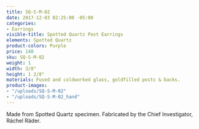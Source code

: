 ```yaml
---
title: SQ-S-M-02
date: 2017-12-03 02:25:00 -05:00
categories:
- Earrings
visible-title: Spotted Quartz Post Earrings
elements: Spotted Quartz
product-colors: Purple
price: 140
sku: SQ-S-M-02
weight: 1
width: 3/8"
height: 1 2/8"
materials: Fused and coldworked glass, goldfilled posts & backs.
product-images:
- "/uploads/SQ-S-M-02"
- "/uploads/SQ-S-M-02_hand"
---
```


Made from Spotted Quartz specimen. Fabricated by the Chief Investigator, Ráchel Räder.